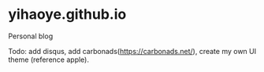 # yihaoye.github.io
Personal blog  

Todo: add disqus, add carbonads(https://carbonads.net/), create my own UI theme (reference apple).  

